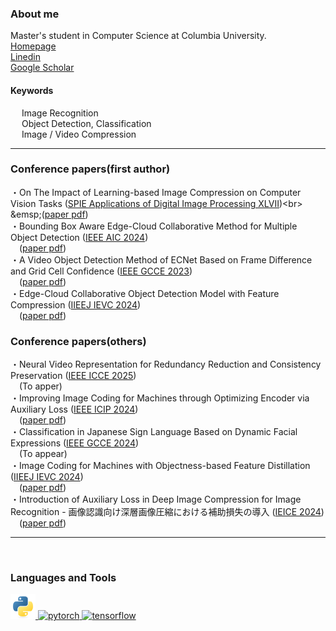 
### About me
Master's student in Computer Science at Columbia University. <br>
[Homepage](https://shunsukeak.github.io/)<br>
[Linedin](https://www.linkedin.com/in/shunsuke-akamatsu)<br>
[Google Scholar](https://scholar.google.co.jp/citations?user=Qs5XyiYAAAAJ)<br> 

#### Keywords
&emsp; Image Recognition<br>
&emsp; Object Detection, Classification<br>
&emsp; Image / Video Compression<br>

---
### Conference papers(first author)
・On The Impact of Learning-based Image Compression on Computer Vision Tasks
([SPIE Applications of Digital Image Processing XLVII](https://spie.org/OPO/conferencedetails/digital-image-processing#_=_))<br>
&emsp;([paper pdf](https://www.spiedigitallibrary.org/conference-proceedings-of-spie/13137/131370M/On-the-impact-of-learning-based-image-compression-on-computer/10.1117/12.3030885.full?webSyncID=49dab6a0-cbad-0593-29ad-883c9d902bc9&sessionGUID=993ced26-8bea-d49a-2853-1ab0d3a6b03c&tab=ArticleLink)) <br>
・Bounding Box Aware Edge-Cloud Collaborative Method for Multiple Object Detection
([IEEE AIC 2024](https://scrs.in/conference/aic2024))  <br>
&emsp;([paper pdf](https://ieeexplore.ieee.org/document/10731035)) <br>
・A Video Object Detection Method of ECNet Based on Frame Difference and Grid Cell Confidence
([IEEE GCCE 2023](https://www.ieee-gcce.org/2023/index.html))<br>
&emsp;([paper pdf](https://ieeexplore.ieee.org/abstract/document/10315349))
<br>
・Edge-Cloud Collaborative Object Detection Model with Feature Compression 
([IIEEJ IEVC 2024](https://www.iieej.org/en/ievc2024/))<br>
&emsp;([paper pdf](https://www.ams.giti.waseda.ac.jp/data/pdf-files/2024IEVC_LBP-12.pdf))
<br>

### Conference papers(others)
・Neural Video Representation for Redundancy Reduction and Consistency Preservation
([IEEE ICCE 2025](https://icce.org/2025/)) <br>
&emsp;(To apper)<br>
・Improving Image Coding for Machines through Optimizing Encoder via Auxiliary Loss 
([IEEE ICIP 2024](https://2024.ieeeicip.org))  <br>
&emsp;([paper pdf](https://ieeexplore.ieee.org/document/10647577))<br>
・Classification in Japanese Sign Language Based on Dynamic Facial Expressions
([IEEE GCCE 2024](https://www.ieee-gcce.org/2024/index.html))  <br>
&emsp;(To appear)<br>
・Image Coding for Machines with Objectness-based Feature Distillation 
([IIEEJ IEVC 2024](https://www.iieej.org/en/ievc2024/))<br>
&emsp;([paper pdf](https://www.ams.giti.waseda.ac.jp/data/pdf-files/2024IEVC_LBP-07.pdf))
<br>
・Introduction of Auxiliary Loss in Deep Image Compression for Image Recognition - 画像認識向け深層画像圧縮における補助損失の導入
([IEICE 2024](https://www.ieice.org/jpn_r/activities/taikai/general/2024/en/))<br>
&emsp;([paper pdf](https://www.ams.giti.waseda.ac.jp/data/pdf-files/2024IEICE_D-12A-37.pdf))

---
<br>

### Languages and Tools
<p align="left"> <a href="https://www.python.org" target="_blank" rel="noreferrer"> <img src="https://raw.githubusercontent.com/devicons/devicon/master/icons/python/python-original.svg" alt="python" width="40" height="40"/> </a> <a href="https://pytorch.org/" target="_blank" rel="noreferrer"> <img src="https://www.vectorlogo.zone/logos/pytorch/pytorch-icon.svg" alt="pytorch" width="40" height="40"/> </a> <a href="https://www.tensorflow.org" target="_blank" rel="noreferrer"> <img src="https://www.vectorlogo.zone/logos/tensorflow/tensorflow-icon.svg" alt="tensorflow" width="40" height="40"/> </a> </p>

### 

